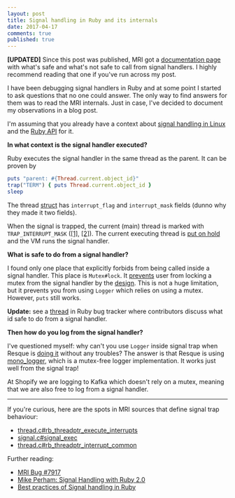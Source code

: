 ```yaml
---
layout: post
title: Signal handling in Ruby and its internals
date: 2017-04-17
comments: true
published: true
---
```


<div class="upd">
  <strong>[UPDATED]</strong> Since this post was published, MRI got a <a href="https://github.com/ruby/ruby/blob/012faccf040344360801b0fa77e85f9c8a3a4b2c/doc/signals.rdoc" target="_blank">documentation page</a> with what's safe and what's not safe to call from signal handlers. I highly recommend reading that one if you've run across my post.
</div>

I have been debugging signal handlers in Ruby and at some point I started to ask questions that no one could answer.
The only way to find answers for them was to read the MRI internals. Just in case, I've decided to document my observations
in a blog post.

I'm assuming that you already have a context about [signal handling in Linux](http://www.alexonlinux.com/signal-handling-in-linux)
and the [Ruby API](http://ruby-doc.org/core-2.4.1/Signal.html) for it.

**In what context is the signal handler executed?**

Ruby executes the signal handler in the same thread as the parent. It can be proven by

```ruby
puts "parent: #{Thread.current.object_id}"
trap("TERM") { puts Thread.current.object_id }
sleep
```

The thread [struct](https://github.com/ruby/ruby/blob/cf6ec79b37a2efcd477ff76c480c570bcf17bf69/vm_core.h#L762-L763) has `interrupt_flag` and `interrupt_mask` fields (dunno why they made it two fields).

When the signal is trapped, the current (main) thread is marked with `TRAP_INTERRUPT_MASK` ([[1]](https://github.com/ruby/ruby/blob/cf6ec79b37a2efcd477ff76c480c570bcf17bf69/thread.c#L414), [[2]](https://github.com/ruby/ruby/blob/cf6ec79b37a2efcd477ff76c480c570bcf17bf69/signal.c#L982)). The current executing thread is [put on hold](https://github.com/ruby/ruby/blob/cf6ec79b37a2efcd477ff76c480c570bcf17bf69/signal.c#L982) and the VM runs the signal handler.

**What is safe to do from a signal handler?**

I found only one place that explicitly forbids from being called inside a signal handler. This place is `Mutex#lock`. It [prevents](https://github.com/ruby/ruby/blob/cf6ec79b37a2efcd477ff76c480c570bcf17bf69/thread_sync.c#L245) user from locking a mutex from the signal handler by the [design](https://bugs.ruby-lang.org/issues/7917). This is not a huge limitation, but it prevents you from using `Logger` which relies on using a mutex. However, `puts` still works.

**Update:** see a [thread](https://bugs.ruby-lang.org/issues/14222) in Ruby bug tracker where contributors discuss what id safe to do from a signal handler.

**Then how do you log from the signal handler?**

I've questioned myself: why can't you use `Logger` inside signal trap when Resque is [doing it](https://github.com/resque/resque/blob/master/lib/resque/worker.rb#L916) without any troubles? The answer is that Resque is using [mono_logger](https://github.com/steveklabnik/mono_logger), which is a mutex-free logger implementation. It works just well from the signal trap!

At Shopify we are logging to Kafka which doesn't rely on a mutex, meaning that we are also free to log from a signal handler.

***

If you're curious, here are the spots in MRI sources that define signal trap behaviour:

* [thread.c#rb_threadptr_execute_interrupts](https://github.com/ruby/ruby/blob/cf6ec79b37a2efcd477ff76c480c570bcf17bf69/thread.c#L2030)
* [signal.c#signal_exec](https://github.com/ruby/ruby/blob/cf6ec79b37a2efcd477ff76c480c570bcf17bf69/signal.c#L967)
* [thread.c#rb_threadptr_interrupt_common](https://github.com/ruby/ruby/blob/cf6ec79b37a2efcd477ff76c480c570bcf17bf69/thread.c#L410)

Further reading:

* [MRI Bug #7917](https://bugs.ruby-lang.org/issues/7917)
* [Mike Perham: Signal Handling with Ruby 2.0](http://www.mikeperham.com/2013/02/23/signal-handling-with-ruby/)
* [Best practices of Signal handling in Ruby](https://gist.github.com/mvidner/bf12a0b3c662ca6a5784)
